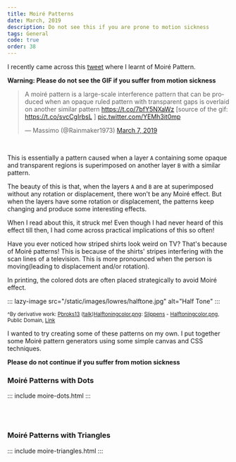 ```yaml
---
title: Moiré Patterns
date: March, 2019
description: Do not see this if you are prone to motion sickness
tags: General
code: true
order: 38
---
```


I recently came across this [tweet](https://twitter.com/Rainmaker1973/status/1103631346633707523)
where I learnt of Moiré Pattern.

**Warning: Please do not see the GIF if you suffer from motion sickness**

<blockquote class="twitter-tweet"><p lang="en" dir="ltr">A moiré pattern is a large-scale interference pattern that can be produced when an opaque ruled pattern with transparent gaps is overlaid on another similar pattern <a href="https://t.co/7bfY5NXaWz">https://t.co/7bfY5NXaWz</a> [source of the gif: <a href="https://t.co/svcCgIrbsL">https://t.co/svcCgIrbsL</a> ] <a href="https://t.co/YEMh3it0mp">pic.twitter.com/YEMh3it0mp</a></p>&mdash; Massimo (@Rainmaker1973) <a href="https://twitter.com/Rainmaker1973/status/1103631346633707523?ref_src=twsrc%5Etfw">March 7, 2019</a></blockquote> <script async src="https://platform.twitter.com/widgets.js" charset="utf-8"></script>

<br>

This is essentially a pattern caused when a layer `A` containing
some opaque and transparent regions is superimposed on another layer `B` with a similar pattern.

The beauty of this is that, when the layers `A` and `B` are at superimposed without any rotation
or displacement, there won't be any Moiré effect. But when the layers have some rotation or
displacement, the patterns keep changing and produce some interesting effects. 

When I read about this, it struck me! Even though I had never heard of this effect till then,
I had come across practical implications of this so often!

Have you ever noticed how striped shirts look weird on TV? That's because of Moiré patterns!
This is because of the shirts' stripes interfering with the scan lines of a television. This is
more pronounced when the person is moving(leading to displacement and/or rotation).

In printing, the colored dots are often placed strategically to avoid Moiré effect.

::: lazy-image src="/static/images/lowres/halftone.jpg" alt="Half Tone" :::

<small>^By derivative work: <a href="//commons.wikimedia.org/wiki/User:Pbroks13" title="User:Pbroks13">Pbroks13</a> (<a href="//commons.wikimedia.org/wiki/User_talk:Pbroks13" title="User talk:Pbroks13"><span class="signature-talk">talk</span></a>)<a href="//commons.wikimedia.org/wiki/File:Halftoningcolor.png" title="File:Halftoningcolor.png">Halftoningcolor.png</a>: <a href="//commons.wikimedia.org/w/index.php?title=User:Slippens&amp;action=edit&amp;redlink=1" class="new" title="User:Slippens (page does not exist)">Slippens</a> - <a href="//commons.wikimedia.org/wiki/File:Halftoningcolor.png" title="File:Halftoningcolor.png">Halftoningcolor.png</a>, Public Domain, <a href="https://commons.wikimedia.org/w/index.php?curid=5656963">Link</a></small>


I wanted to try creating some of these patterns on my own. I put together
some Moiré pattern generators using some simple canvas and CSS techniques.

**Please do not continue if you suffer from motion sickness**

### Moiré Patterns with Dots

::: include moire-dots.html :::

<br>
<br>

### Moiré Patterns with Triangles

::: include moire-triangles.html :::
